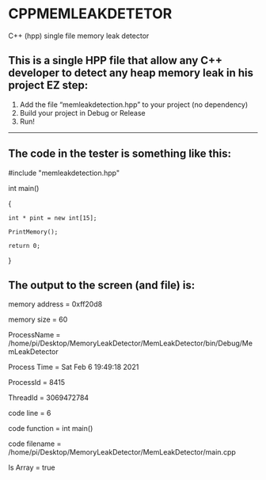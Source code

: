 # CPPMEMLEAKDETETOR
C++ (hpp) single file memory leak detector




## This is a single HPP file that allow any C++ developer to detect any heap memory leak in his project EZ step:

1) Add the file “memleakdetection.hpp” to your project (no dependency)
2) Build your project in Debug or Release
3) Run!

----------------------------------------------------------------------------------------------------
## The code in the tester is something like this:

#include "memleakdetection.hpp"

int main()

{

    int * pint = new int[15];
    
    PrintMemory();
    
    return 0;
}



## The output to the screen (and file) is:

memory address = 0xff20d8

memory size = 60

ProcessName = /home/pi/Desktop/MemoryLeakDetector/MemLeakDetector/bin/Debug/MemLeakDetector

Process Time = Sat Feb  6 19:49:18 2021

ProcessId = 8415

ThreadId = 3069472784

code line = 6

code function = int main()

code filename = /home/pi/Desktop/MemoryLeakDetector/MemLeakDetector/main.cpp

Is Array = true
